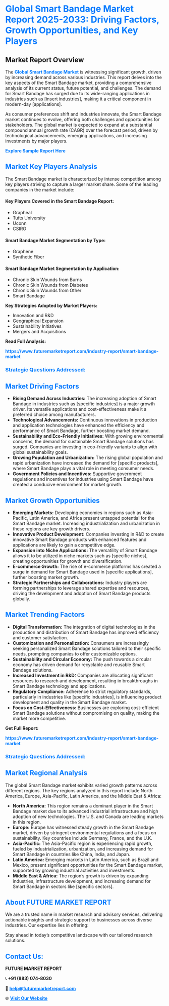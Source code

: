 <h1 style="color: #007BFF;">Global Smart Bandage Market Report 2025-2033: Driving Factors, Growth Opportunities, and Key Players</h1>

<section id="overview">
<h2>Market Report Overview</h2>
<p>The <a href="https://www.futuremarketreport.com/industry-report/smart-bandage-market" style="color: #007BFF; text-decoration: none;"><strong>Global Smart Bandage Market</strong></a> is witnessing significant growth, driven by increasing demand across various industries. This report delves into the key aspects of the Smart Bandage market, providing a comprehensive analysis of its current status, future potential, and challenges. The demand for Smart Bandage has surged due to its wide-ranging applications in industries such as [insert industries], making it a critical component in modern-day [applications].</p>
<p>As consumer preferences shift and industries innovate, the Smart Bandage market continues to evolve, offering both challenges and opportunities for stakeholders. The global market is expected to expand at a substantial compound annual growth rate (CAGR) over the forecast period, driven by technological advancements, emerging applications, and increasing investments by major players.</p>
</section>

<section id="overview">
<p><a href="https://www.futuremarketreport.com/request-sample/reportId=127017" style="color: #007BFF; text-decoration: none;"><strong>Explore Sample Report Here</strong></a></p>
</section>

<section id="key-players">
<h2 style="color: #007BFF;">Market Key Players Analysis</h2>
<p>The Smart Bandage market is characterized by intense competition among key players striving to capture a larger market share. Some of the leading companies in the market include:</p>
<h4>Key Players Covered in the Smart Bandage Report:</h4>
<ul><li>Grapheal</li><li>Tufts University</li><li>Uconn</li><li>CSIRO</li></ul>
<h4>Smart Bandage Market Segmentation by Type:</h4>
<ul><li>Graphene</li><li>Synthetic Fiber</li></ul>

<h4>Smart Bandage Market Segmentation by Application:</h4>
<ul><li>Chronic Skin Wounds from Burns</li><li>Chronic Skin Wounds from Diabetes</li><li>Chronic Skin Wounds from Other</li><li>Smart Bandage</li></ul>
<p><strong>Key Strategies Adopted by Market Players:</strong></p>
<ul>
<li>Innovation and R&D</li>
<li>Geographical Expansion</li>
<li>Sustainability Initiatives</li>
<li>Mergers and Acquisitions</li>
</ul>
</section>

<section>
<p><strong>Read Full Analysis: </strong></p><a href="https://www.futuremarketreport.com/industry-report/smart-bandage-market" style="color: #007BFF; text-decoration: none;"><strong>https://www.futuremarketreport.com/industry-report/smart-bandage-market</strong></a>
<h3 style="color: #007BFF;">Strategic Questions Addressed:</h3>
</section>

<section id="driving-factors">
<h2 style="color: #007BFF;">Market Driving Factors</h2>
<ul>
<li><strong>Rising Demand Across Industries:</strong> The increasing adoption of Smart Bandage in industries such as [specific industries] is a major growth driver. Its versatile applications and cost-effectiveness make it a preferred choice among manufacturers.</li>
<li><strong>Technological Advancements:</strong> Continuous innovations in production and application technologies have enhanced the efficiency and performance of Smart Bandage, further boosting market demand.</li>
<li><strong>Sustainability and Eco-Friendly Initiatives:</strong> With growing environmental concerns, the demand for sustainable Smart Bandage solutions has surged. Companies are investing in eco-friendly variants to align with global sustainability goals.</li>
<li><strong>Growing Population and Urbanization:</strong> The rising global population and rapid urbanization have increased the demand for [specific products], where Smart Bandage plays a vital role in meeting consumer needs.</li>
<li><strong>Government Policies and Incentives:</strong> Supportive government regulations and incentives for industries using Smart Bandage have created a conducive environment for market growth.</li>
</ul>
</section>

<section id="growth-opportunities">
<h2 style="color: #007BFF;">Market Growth Opportunities</h2>
<ul>
<li><strong>Emerging Markets:</strong> Developing economies in regions such as Asia-Pacific, Latin America, and Africa present untapped potential for the Smart Bandage market. Increasing industrialization and urbanization in these regions are key growth drivers.</li>
<li><strong>Innovative Product Development:</strong> Companies investing in R&D to create innovative Smart Bandage products with enhanced features and applications are likely to gain a competitive edge.</li>
<li><strong>Expansion into Niche Applications:</strong> The versatility of Smart Bandage allows it to be utilized in niche markets such as [specific niches], creating opportunities for growth and diversification.</li>
<li><strong>E-commerce Growth:</strong> The rise of e-commerce platforms has created a surge in demand for Smart Bandage used in [specific applications], further boosting market growth.</li>
<li><strong>Strategic Partnerships and Collaborations:</strong> Industry players are forming partnerships to leverage shared expertise and resources, driving the development and adoption of Smart Bandage products globally.</li>
</ul>
</section>

<section id="trending-factors">
<h2 style="color: #007BFF;">Market Trending Factors</h2>
<ul>
<li><strong>Digital Transformation:</strong> The integration of digital technologies in the production and distribution of Smart Bandage has improved efficiency and customer satisfaction.</li>
<li><strong>Customization and Personalization:</strong> Consumers are increasingly seeking personalized Smart Bandage solutions tailored to their specific needs, prompting companies to offer customizable options.</li>
<li><strong>Sustainability and Circular Economy:</strong> The push towards a circular economy has driven demand for recyclable and reusable Smart Bandage solutions.</li>
<li><strong>Increased Investment in R&D:</strong> Companies are allocating significant resources to research and development, resulting in breakthroughs in Smart Bandage technology and applications.</li>
<li><strong>Regulatory Compliance:</strong> Adherence to strict regulatory standards, particularly in industries like [specific industries], is influencing product development and quality in the Smart Bandage market.</li>
<li><strong>Focus on Cost-Effectiveness:</strong> Businesses are exploring cost-efficient Smart Bandage solutions without compromising on quality, making the market more competitive.</li>
</ul>
</section>

<section>
<p><strong>Get Full Report: </strong></p><a href="https://www.futuremarketreport.com/industry-report/smart-bandage-market" style="color: #007BFF; text-decoration: none;"><strong>https://www.futuremarketreport.com/industry-report/smart-bandage-market</strong></a>
<h3 style="color: #007BFF;">Strategic Questions Addressed:</h3>
</section>


<section id="regional-analysis">
<h2 style="color: #007BFF;">Market Regional Analysis</h2>
<p>The global Smart Bandage market exhibits varied growth patterns across different regions. The key regions analyzed in this report include North America, Europe, Asia-Pacific, Latin America, and the Middle East & Africa:</p>
<ul>
<li><strong>North America:</strong> This region remains a dominant player in the Smart Bandage market due to its advanced industrial infrastructure and high adoption of new technologies. The U.S. and Canada are leading markets in this region.</li>
<li><strong>Europe:</strong> Europe has witnessed steady growth in the Smart Bandage market, driven by stringent environmental regulations and a focus on sustainability. Key countries include Germany, France, and the U.K.</li>
<li><strong>Asia-Pacific:</strong> The Asia-Pacific region is experiencing rapid growth, fueled by industrialization, urbanization, and increasing demand for Smart Bandage in countries like China, India, and Japan.</li>
<li><strong>Latin America:</strong> Emerging markets in Latin America, such as Brazil and Mexico, present significant opportunities for the Smart Bandage market, supported by growing industrial activities and investments.</li>
<li><strong>Middle East & Africa:</strong> The region’s growth is driven by expanding industries, infrastructure development, and increasing demand for Smart Bandage in sectors like [specific sectors].</li>
</ul>
</section>

<footer>
<h2 style="color: #007BFF;">About FUTURE MARKET REPORT</h2>
<p>We are a trusted name in market research and advisory services, delivering actionable insights and strategic support to businesses across diverse industries. Our expertise lies in offering:</p>

<p>Stay ahead in today’s competitive landscape with our tailored research solutions.</p>

<h2 style="color: #007BFF;">Contact Us:</h2>
<p><strong>FUTURE MARKET REPORT</strong></p>
<p>📞 <strong>+91 (883) 074-8030</strong></p>
<p>📧 <strong><a href="mailto:help@futuremarketreport.com" style="color: #007BFF;">help@futuremarketreport.com</a></strong></p>
<p>🌐 <strong><a href="https://www.futuremarketreport.com/" style="color: #007BFF;">Visit Our Website</a></strong></p>
</footer>